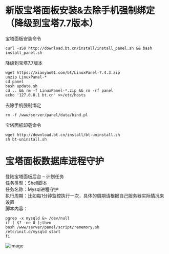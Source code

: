 # 新版宝塔面板安装&去除手机强制绑定（降级到宝塔7.7版本）
宝塔面板安装命令   
```
curl -sSO http://download.bt.cn/install/install_panel.sh && bash install_panel.sh
```
降级到宝塔7.7版本
```
wget https://xiaoyao01.com/bt/LinuxPanel-7.4.3.zip
unzip LinuxPanel-*
cd panel
bash update.sh
cd .. && rm -f LinuxPanel-*.zip && rm -rf panel
echo '127.0.0.1 bt.cn' >>/etc/hosts
```
去除手机强制绑定
```
rm -f /www/server/panel/data/bind.pl
```
宝塔面板卸载命令   
```
wget http://download.bt.cn/install/bt-uninstall.sh
sh bt-uninstall.sh
```
# 宝塔面板数据库进程守护
登陆宝塔面板后台 – 计划任务  
任务类型：Shell脚本  
任务名称：Mysql进程守护  
执行周期：比如每1分钟监控执行一次，具体的周期请根据自己服务器实际情况来设置  
脚本内容：  
```
pgrep -x mysqld &> /dev/null
if [ $? -ne 0 ];then
bash /www/server/panel/script/rememory.sh
/etc/init.d/mysqld start
fi
```
![image](https://i.postimg.cc/NMcMrRCb/y8lofp.jpg)

